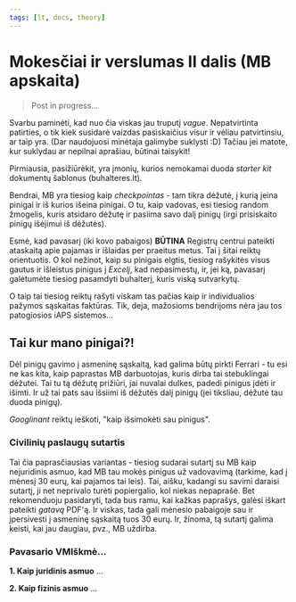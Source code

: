 ```yaml
---
tags: [lt, docs, theory]
---
```


# Mokesčiai ir verslumas II dalis (MB apskaita)

> Post in progress...

Svarbu paminėti, kad nuo čia viskas jau truputį _vague_. Nepatvirtinta patirties, o tik kiek susidarė vaizdas pasiskaičius visur ir vėliau patvirtinsiu, ar taip yra. (Dar naudojuosi minėtaja galimybe suklysti :D) Tačiau jei matote, kur suklydau ar nepilnai aprašiau, būtinai taisykit!

Pirmiausia, pasižiūrėkit, yra įmonių, kurios nemokamai duoda _starter kit_ dokumentų šablonus (buhalteres.lt).

Bendrai, MB yra tiesiog kaip _checkpointas_ - tam tikra dėžutė, į kurią įeina pinigai ir iš kurios išeina pinigai. O tu, kaip vadovas, esi tiesiog random žmogelis, kuris atsidaro dėžutę ir pasiima savo dalį pinigų (irgi prisiskaito pinigų išėjimui iš dėžutės).

Esmė, kad pavasarį (iki kovo pabaigos) **BŪTINA** Registrų centrui pateikti ataskaitą apie pajamas ir išlaidas per praeitus metus. Tai į šitai reiktų orientuotis. O kol nežinot, kaip su pinigais elgtis, tiesiog rašykitės visus gautus ir išleistus pinigus į _Excelį_, kad nepasimestų, ir, jei ką, pavasarį galėtumėte tiesiog pasamdyti buhalterį, kuris viską sutvarkytų.

O taip tai tiesiog reiktų rašyti viskam tas pačias kaip ir individualios pažymos sąskaitas faktūras. Tik, deja, mažosioms bendrijoms nėra jau tos patogiosios iAPS sistemos...

## Tai kur mano pinigai?!

Dėl pinigų gavimo į asmeninę sąskaitą, kad galima būtų pirkti Ferrari - tu esi ne kas kita, kaip paprastas MB darbuotojas, kuris dirba tai stebuklingai dėžutei. Tai tu tą dėžutę prižiūri, jai nuvalai dulkes, padedi pinigus įdėti ir išimti. Ir už tai pats sau išsiimi iš dėžutės dalį pinigų (jei tiksliau, dėžutė tau duoda pinigų).

_Googlinant_ reiktų ieškoti, "kaip išsimokėti sau pinigus".

### Civilinių paslaugų sutartis

Tai čia paprasčiausias variantas - tiesiog sudarai sutartį su MB kaip nejuridinis asmuo, kad MB tau mokės pinigus už vadovavimą (tarkime, kad į mėnesį 30 eurų, kai pajamos tai leis). Tai, aišku, kadangi su savimi daraisi sutartį, ji net neprivalo turėti popiergalio, kol niekas nepaprašė. Bet rekomenduoju pasidaryti, tada bus ramu, kai kažkas paprašys, galėsi iškart pateikti _gatavą_ PDF'ą. Ir viskas, tada gali mėnesio pabaigoje sau ir įpersivesti į asmeninę sąskaitą tuos 30 eurų. Ir, žinoma, tą sutartį galima keisti, kai jau daugiau, pvz., MB uždirba.

### Pavasario VMIškmė...

**1. Kaip juridinis asmuo**
...

**2. Kaip fizinis asmuo**
...
